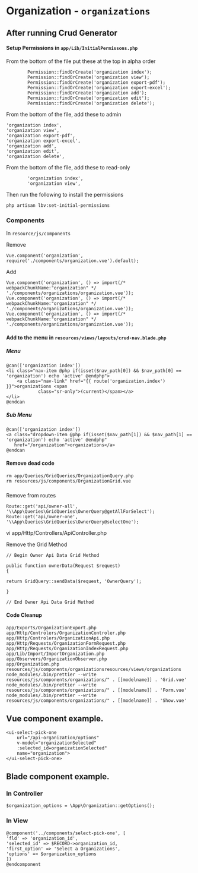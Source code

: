 # Organization - `organizations`

## After running Crud Generator


#### Setup Permissions in `app/Lib/InitialPermissons.php`

From the bottom of the file put these at the top in alpha order

```
        Permission::findOrCreate('organization index');
        Permission::findOrCreate('organization view');
        Permission::findOrCreate('organization export-pdf');
        Permission::findOrCreate('organization export-excel');
        Permission::findOrCreate('organization add');
        Permission::findOrCreate('organization edit');
        Permission::findOrCreate('organization delete');
```

From the bottom of the file, add these to admin

```
'organization index',
'organization view',
'organization export-pdf',
'organization export-excel',
'organization add',
'organization edit',
'organization delete',
```

From the bottom of the file, add these to read-only

```
        'organization index',
        'organization view',
```

Then run the following to install the permissions

```
php artisan lbv:set-initial-permissions
```

### Components

In `resource/js/components`

Remove

```
Vue.component('organization', require('./components/organization.vue').default);
```

Add

```
Vue.component('organization', () => import(/* webpackChunkName:"organization" */ './components/organizations/organization.vue'));
Vue.component('organization', () => import(/* webpackChunkName:"organization" */ './components/organizations/organization.vue'));
Vue.component('organization', () => import(/* webpackChunkName:"organization" */ './components/organizations/organization.vue'));

```

#### Add to the menu in `resources/views/layouts/crud-nav.blade.php`

##### Menu

```
@can(['organization index'])
<li class="nav-item @php if(isset($nav_path[0]) && $nav_path[0] == 'organization') echo 'active' @endphp">
    <a class="nav-link" href="{{ route('organization.index') }}">organizations <span
            class="sr-only">(current)</span></a>
</li>
@endcan
```

##### Sub Menu

```
@can(['organization index'])
<a class="dropdown-item @php if(isset($nav_path[1]) && $nav_path[1] == 'organization') echo 'active' @endphp"
   href="/organization">organizations</a>
@endcan
```

#### Remove dead code

```
rm app/Queries/GridQueries/OrganizationQuery.php
rm resources/js/components/OrganizationGrid.vue
```

###

Remove from routes

```
Route::get('api/owner-all', '\\App\Queries\GridQueries\OwnerQuery@getAllForSelect');
Route::get('api/owner-one', '\\App\Queries\GridQueries\OwnerQuery@selectOne');
```

vi app/Http/Controllers/ApiController.php

Remove the Grid Method

```
// Begin Owner Api Data Grid Method

public function ownerData(Request $request)
{

return GridQuery::sendData($request, 'OwnerQuery');

}

// End Owner Api Data Grid Method
```

#### Code Cleanup

```
app/Exports/OrganizationExport.php
app/Http/Controlers/OrganizationControler.php
app/Http/Controlers/OrganizationApi.php
app/Http/Requests/OrganizationFormRequest.php
app/Http/Requests/OrganizationIndexRequest.php
app/Lib/Import/ImportOrganization.php
app/Observers/OrganizationObserver.php
app/Organization.php
resources/js/components/organizationsresources/views/organizations
node_modules/.bin/prettier --write resources/js/components/organizations/" . [[modelname]] . 'Grid.vue'
node_modules/.bin/prettier --write resources/js/components/organizations/" . [[modelname]] . 'Form.vue'
node_modules/.bin/prettier --write resources/js/components/organizations/" . [[modelname]] . 'Show.vue'
```




## Vue component example.
```
<ui-select-pick-one
    url="/api-organization/options"
    v-model="organizationSelected"
    :selected_id=organizationSelected"
    name="organization">
</ui-select-pick-one>
```
## Blade component example.

### In Controller

```
$organization_options = \App\Organization::getOptions();
```


### In View

```
@component('../components/select-pick-one', [
'fld' => 'organization_id',
'selected_id' => $RECORD->organization_id,
'first_option' => 'Select a Organizations',
'options' => $organization_options
])
@endcomponent
```

